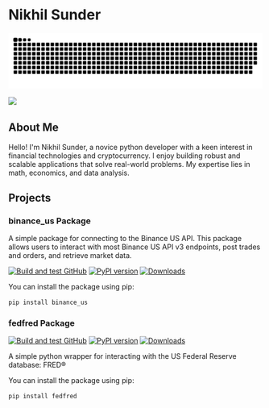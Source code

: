 # Nikhil Sunder

<!-- dark snake -->
![nikhilxsunder's github activity graph](https://raw.githubusercontent.com/nikhilxsunder/nikhilxsunder/output/github-contribution-grid-snake-dark.svg)

<!--   profile-green-animate -->
![](./profile-3d-contrib/profile-green-animate.svg)

<!--   grid-snake ![](https://github.com/BEPb/BEPb/blob/output/github-contribution-grid-snake.svg) -->

## About Me

Hello! I'm Nikhil Sunder, a novice python developer with a keen interest in financial technologies and cryptocurrency. I enjoy building robust and scalable applications that solve real-world problems. My expertise lies in math, economics, and data analysis.

## Projects

### binance_us Package

A simple package for connecting to the Binance US API. This package allows users to interact with most Binance US API v3 endpoints, post trades and orders, and retrieve market data.

[![Build and test GitHub](https://github.com/nikhilxsunder/binance_us/actions/workflows/main.yml/badge.svg)](https://github.com/nikhilxsunder/binance_us/actions)
[![PyPI version](https://img.shields.io/pypi/v/binance_us.svg)](https://pypi.org/project/binance_us/)
[![Downloads](https://img.shields.io/pypi/dm/binance_us.svg)](https://pypi.org/project/binance_us/)

You can install the package using pip:

```sh
pip install binance_us
```

### fedfred Package

[![Build and test GitHub](https://github.com/nikhilxsunder/fedfred/actions/workflows/main.yml/badge.svg)](https://github.com/nikhilxsunder/fedfred/actions)
[![PyPI version](https://img.shields.io/pypi/v/fedfred.svg)](https://pypi.org/project/fedfred/)
[![Downloads](https://img.shields.io/pypi/dm/fedfred.svg)](https://pypi.org/project/fedfred/)

A simple python wrapper for interacting with the US Federal Reserve database: FRED®



You can install the package using pip:

```sh
pip install fedfred
```

